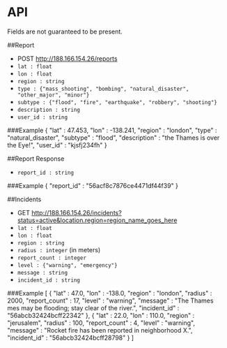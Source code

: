 API
===
Fields are not guaranteed to be present.

##Report
+ POST http://188.166.154.26/reports
+ `lat : float`
+ `lon : float`
+ `region : string`
+ `type : {"mass_shooting", "bombing", "natural_disaster", "other_major", "minor"}`
+ `subtype : {"flood", "fire", "earthquake", "robbery", "shooting"}`
+ `description : string`
+ `user_id : string`

###Example
    {
        "lat" : 47.453,
        "lon" : -138.241,
        "region" : "london",
        "type" : "natural_disaster",
        "subtype" : "flood",
        "description" : "the Thames is over the Eye!",
        "user_id" : "kjsfj234fh"
    }

##Report Response
+ `report_id : string`

###Example
    { "report_id" : "56acf8c7876ce4471df44f39" }

##Incidents
+ GET http://188.166.154.26/incidents?status=active&location.region=region_name_goes_here
+ `lat : float`
+ `lon : float`
+ `region : string`
+ `radius : integer` (in meters)
+ `report_count : integer`
+ `level : {"warning", "emergency"}`
+ `message : string`
+ `incident_id : string`

###Example
    [
        {
            "lat" : 47.0,
            "lon" : -138.0,
            "region" : "london",
            "radius" : 2000,
            "report_count" : 17,
            "level" : "warning",
            "message" : "The Thames mes may be flooding; stay clear of the river.",
            "incident_id" : "56abcb32424bcff22342"
        },
        {
            "lat" : 22.0,
            "lon" : 110.0,
            "region" : "jerusalem",
            "radius" : 100,
            "report_count" : 4,
            "level" : "warning",
            "message" : "Rocket fire has been reported in neighborhood X.",
            "incident_id" : "56abcb32424bcff28798"
        }
    ]
    


